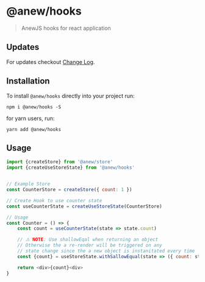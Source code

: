 # @anew/hooks

> AnewJS hooks for react application

## Updates

For updates checkout [Change Log](https://github.com/anewjs/hooks/blob/master/CHANGELOG.md).

## Installation

To install `@anew/hooks` directly into your project run:

```
npm i @anew/hooks -S
```

for yarn users, run:

```
yarn add @anew/hooks
```

## Usage

```js
import {createStore} from '@anew/store'
import {createUseStoreState} from '@anew/hooks'


// Example Store
const CounterStore = createStore({ count: 1 })

// Create Hook to use counter state
const useCounterState = createUseStoreState(CounterStore)

// Usage
const Counter = () => {
    const count = useCounterState(state => state.count)

    // ⚠️ NOTE: Use shallowEqal when returning an object
    // Otherwise the a re-render will be triggered on any
    // state change since the a new object is instanitated every time
    const {count} = useStoreState.withSallowEqual(state => ({ count: state.count }))

    return <div>{count}<div>
}
```
